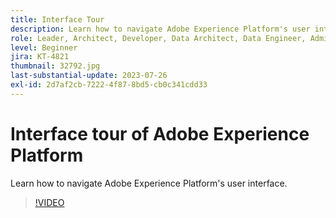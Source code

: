 ```yaml
---
title: Interface Tour
description: Learn how to navigate Adobe Experience Platform's user interface.
role: Leader, Architect, Developer, Data Architect, Data Engineer, Admin, User
level: Beginner
jira: KT-4821
thumbnail: 32792.jpg
last-substantial-update: 2023-07-26
exl-id: 2d7af2cb-7222-4f87-8bd5-cb0c341cdd33
---
```

# Interface tour of Adobe Experience Platform

Learn how to navigate Adobe Experience Platform's user interface.

>[!VIDEO](https://video.tv.adobe.com/v/32792?quality=12&learn=on)

